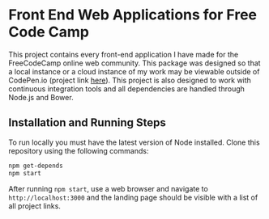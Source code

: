 # Front End Web Applications for Free Code Camp

This project contains every front-end application I have made for the FreeCodeCamp online web community. This package
was designed so that a local instance or a cloud instance of my work may be viewable outside of CodePen.io (project link
[here](http://codepen.io/synflyn28/)). This project is also designed to work with continuous integration tools and all
dependencies are handled through Node.js and Bower.

## Installation and Running Steps

To run locally you must have the latest version of Node installed. Clone this repository using the following commands:

```bash
npm get-depends
npm start
```

After running ```npm start```, use a web browser and navigate to ```http://localhost:3000``` and the landing page should be
visible with a list of all project links.